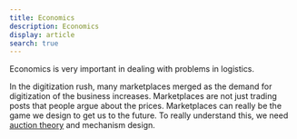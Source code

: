 ```yaml
---
title: Economics
description: Economics
display: article
search: true
---
```


Economics is very important in dealing with problems in logistics.

In the digitization rush, many marketplaces merged as the demand for digitization of the business increases. Marketplaces are not just trading posts that people argue about the prices. Marketplaces can really be the game we design to get us to the future. To really understand this, we need [auction theory](auction-theory-basics) and mechanism design.

